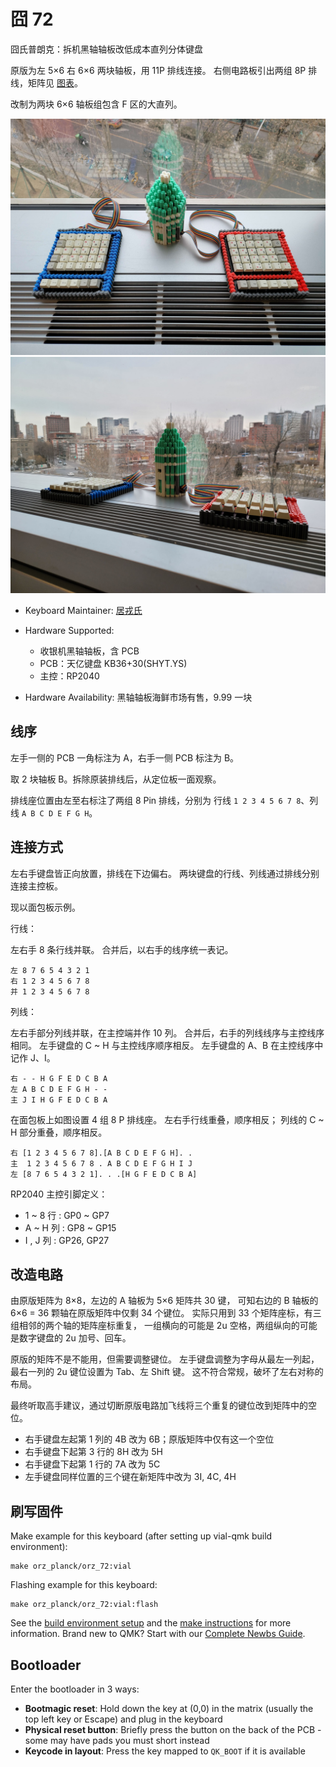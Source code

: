 # 囧 72

囧氏普朗克：拆机黑轴轴板改低成本直列分体键盘

原版为左 5×6 右 6×6 两块轴板，用 11P 排线连接。
右侧电路板引出两组 8P 排线，矩阵见 [图表](../orz_planck_matrix.pdf)。

改制为两块 6×6 轴板组包含 F 区的大直列。

![囧 72](../images/orz_72.jpg)
![囧 72 正视图](../images/orz_72_front_view.jpg)

* Keyboard Maintainer: [居戎氏](https://github.com/lotem)
* Hardware Supported:
  - 收银机黑轴轴板，含 PCB
  - PCB：天亿键盘 KB36+30(SHYT.YS)
  - 主控：RP2040
  
* Hardware Availability: 黑轴轴板海鲜市场有售，9.99 一块

## 线序

左手一侧的 PCB 一角标注为 A，右手一侧 PCB 标注为 B。

取 2 块轴板 B。拆除原装排线后，从定位板一面观察。

排线座位置由左至右标注了两组 8 Pin 排线，分别为
行线 `1 2 3 4 5 6 7 8`、列线 `A B C D E F G H`。
 
## 连接方式

左右手键盘皆正向放置，排线在下边偏右。
两块键盘的行线、列线通过排线分别连接主控板。

现以面包板示例。

行线：

左右手 8 条行线并联。
合并后，以右手的线序统一表记。

    左 8 7 6 5 4 3 2 1
    右 1 2 3 4 5 6 7 8
    并 1 2 3 4 5 6 7 8

列线：

左右手部分列线并联，在主控端并作 10 列。
合并后，右手的列线线序与主控线序相同。
左手键盘的 C ~ H 与主控线序顺序相反。
左手键盘的 A、B 在主控线序中记作 J、I。

    右 - - H G F E D C B A
    左 A B C D E F G H - -
    主 J I H G F E D C B A

在面包板上如图设置 4 组 8 P 排线座。
左右手行线重叠，顺序相反；
列线的 C ~ H 部分重叠，顺序相反。

    右 [1 2 3 4 5 6 7 8].[A B C D E F G H]. .
    主  1 2 3 4 5 6 7 8 . A B C D E F G H I J
    左 [8 7 6 5 4 3 2 1]. . .[H G F E D C B A]

RP2040 主控引脚定义：

 - 1 ~ 8 行 : GP0 ~ GP7
 - A ~ H 列 : GP8 ~ GP15
 - I , J 列 : GP26, GP27
 
## 改造电路

由原版矩阵为 8×8，左边的 A 轴板为 5×6 矩阵共 30 键，
可知右边的 B 轴板的 6×6 = 36 颗轴在原版矩阵中仅剩 34 个键位。
实际只用到 33 个矩阵座标，有三组相邻的两个轴的矩阵座标重复，
一组横向的可能是 2u 空格，两组纵向的可能是数字键盘的 2u 加号、回车。

原版的矩阵不是不能用，但需要调整键位。
左手键盘调整为字母从最左一列起，最右一列的 2u 键位设置为 Tab、左 Shift 键。
这不符合常规，破坏了左右对称的布局。

最终听取高手建议，通过切断原版电路加飞线将三个重复的键位改到矩阵中的空位。

  - 右手键盘左起第 1 列的 4B 改为 6B；原版矩阵中仅有这一个空位
  - 右手键盘下起第 3 行的 8H 改为 5H
  - 右手键盘下起第 1 行的 7A 改为 5C
  - 左手键盘同样位置的三个键在新矩阵中改为 3I, 4C, 4H

## 刷写固件

Make example for this keyboard (after setting up vial-qmk build environment):

    make orz_planck/orz_72:vial

Flashing example for this keyboard:

    make orz_planck/orz_72:vial:flash

See the [build environment setup](https://docs.qmk.fm/#/getting_started_build_tools) and the [make instructions](https://docs.qmk.fm/#/getting_started_make_guide) for more information. Brand new to QMK? Start with our [Complete Newbs Guide](https://docs.qmk.fm/#/newbs).

## Bootloader

Enter the bootloader in 3 ways:

* **Bootmagic reset**: Hold down the key at (0,0) in the matrix (usually the top left key or Escape) and plug in the keyboard
* **Physical reset button**: Briefly press the button on the back of the PCB - some may have pads you must short instead
* **Keycode in layout**: Press the key mapped to `QK_BOOT` if it is available
